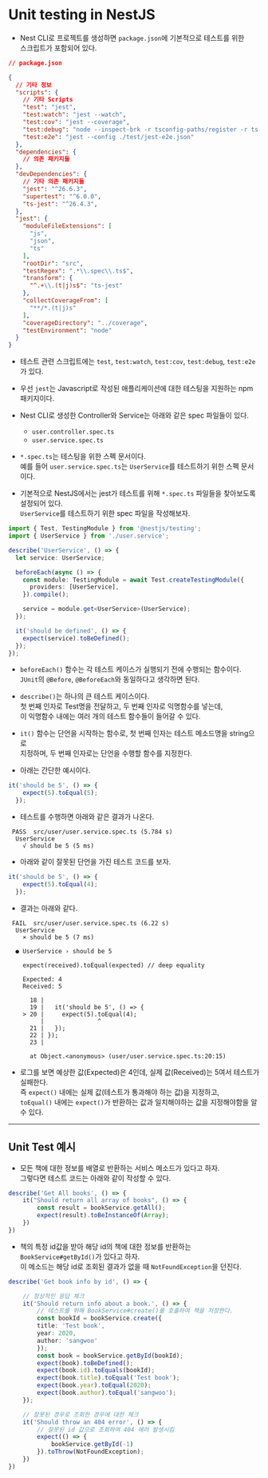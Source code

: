 <h1>Unit testing in NestJS</h1>

* Nest CLI로 프로젝트를 생성하면 `package.json`에 기본적으로 테스트를 위한   
  스크립트가 포함되어 있다.
```json
// package.json

{
  // 기타 정보
  "scripts": {
    // 기타 Scripts
    "test": "jest",
    "test:watch": "jest --watch",
    "test:cov": "jest --coverage",
    "test:debug": "node --inspect-brk -r tsconfig-paths/register -r ts-node/register node_modules/.bin/jest --runInBand",
    "test:e2e": "jest --config ./test/jest-e2e.json"
  },
  "dependencies": {
    // 의존 패키지들
  },
  "devDependencies": {
    // 기타 의존 패키지들
    "jest": "^26.6.3",
    "supertest": "^6.0.0",
    "ts-jest": "^26.4.3",
  },
  "jest": {
    "moduleFileExtensions": [
      "js",
      "json",
      "ts"
    ],
    "rootDir": "src",
    "testRegex": ".*\\.spec\\.ts$",
    "transform": {
      "^.+\\.(t|j)s$": "ts-jest"
    },
    "collectCoverageFrom": [
      "**/*.(t|j)s"
    ],
    "coverageDirectory": "../coverage",
    "testEnvironment": "node"
  }
}
```

* 테스트 관련 스크립트에는 `test`, `test:watch`, `test:cov`, `test:debug`, `test:e2e`가 있다.

* 우선 `jest`는 Javascript로 작성된 애플리케이션에 대한 테스팅을 지원하는 npm 패키지이다.

* Nest CLI로 생성한 Controller와 Service는 아래와 같은 spec 파일들이 있다.
  * `user.controller.spec.ts`
  * `user.service.spec.ts`

* `*.spec.ts`는 테스팅을 위한 스펙 문서이다.   
  예를 들어 `user.service.spec.ts`는 `UserService`를 테스트하기 위한 스펙 문서이다.

* 기본적으로 NestJS에서는 jest가 테스트를 위해 `*.spec.ts` 파일들을 찾아보도록 설정되어 있다.   
  `UserService`를 테스트하기 위한 spec 파일을 작성해보자.
```ts
import { Test, TestingModule } from '@nestjs/testing';
import { UserService } from './user.service';

describe('UserService', () => {
  let service: UserService;

  beforeEach(async () => {
    const module: TestingModule = await Test.createTestingModule({
      providers: [UserService],
    }).compile();

    service = module.get<UserService>(UserService);
  });

  it('should be defined', () => {
    expect(service).toBeDefined();
  });
});
```

* `beforeEach()` 함수는 각 테스트 케이스가 실행되기 전에 수행되는 함수이다.   
  `JUnit`의 `@Before`, `@BeforeEach`와 동일하다고 생각하면 된다.

* `describe()`는 하나의 큰 테스트 케이스이다.   
  첫 번째 인자로 Test명을 전달하고, 두 번째 인자로 익명함수를 넣는데,   
  이 익명함수 내에는 여러 개의 테스트 함수들이 들어갈 수 있다.

* `it()` 함수는 단언을 시작하는 함수로, 첫 번째 인자는 테스트 메소드명을 string으로   
  지정하며, 두 번째 인자로는 단언을 수행할 함수를 지정한다.

* 아래는 간단한 예시이다.
```ts
it('should be 5', () => {
    expect(5).toEqual(5);
  });
```

* 테스트를 수행하면 아래와 같은 결과가 나온다.
```
 PASS  src/user/user.service.spec.ts (5.784 s)
  UserService
    √ should be 5 (5 ms)
```

* 아래와 같이 잘못된 단언을 가진 테스트 코드를 보자.
```ts
it('should be 5', () => {
    expect(5).toEqual(4);
  });
```

* 결과는 아래와 같다.
```
 FAIL  src/user/user.service.spec.ts (6.22 s)
  UserService
    × should be 5 (7 ms)

  ● UserService › should be 5

    expect(received).toEqual(expected) // deep equality

    Expected: 4
    Received: 5

      18 | 
      19 |   it('should be 5', () => {
    > 20 |     expect(5).toEqual(4);
         |               ^
      21 |   });
      22 | });
      23 | 

      at Object.<anonymous> (user/user.service.spec.ts:20:15)
```

* 로그를 보면 예상한 값(Expected)은 4인데, 실제 값(Received)는 5여서 테스트가 실패한다.   
  즉 `expect()` 내에는 실제 값(테스트가 통과해야 하는 값)을 지정하고,   
  `toEqual()` 내에는 `expect()`가 반환하는 값과 일치해야하는 값을 지정해야함을 알 수 있다.
<hr/>

<h2>Unit Test 예시</h2>

* 모든 책에 대한 정보를 배열로 반환하는 서비스 메소드가 있다고 하자.   
  그렇다면 테스트 코드는 아래와 같이 작성할 수 있다.
```ts
describe('Get All books', () => {
    it("Should return all array of books", () => {
        const result = bookService.getAll();
        expect(result).toBeInstanceOf(Array);
    })
})
```

* 책의 특정 id값을 받아 해당 id의 책에 대한 정보를 반환하는 `BookService#getById()`가 있다고 하자.   
  이 메소드는 해당 id로 조회된 결과가 없을 때 `NotFoundException`을 던진다.
```ts
describe('Get book info by id', () => {

    // 정상적인 응답 체크
    it('Should return info about a book.', () => {
        // 테스트를 위해 BookService#create()를 호출하여 책을 저장한다.
        const bookId = bookService.create({
        title: 'Test book',
        year: 2020,
        author: 'sangwoo'
        });
        const book = bookService.getById(bookId);
        expect(book).toBeDefined();
        expect(book.id).toEquals(bookId);
        expect(book.title).toEqual('Test book');
        expect(book.year).toEqual(2020);
        expect(book.author).toEqual('sangwoo');
    });

    // 잘못된 경우로 조회한 경우에 대한 체크
    it('Should throw an 404 error', () => {
        // 잘못된 id 값으로 조회하여 404 에러 발생시킴
        expect(() => {
            bookService.getById(-1)
        }).toThrow(NotFoundException);
    })
})
```